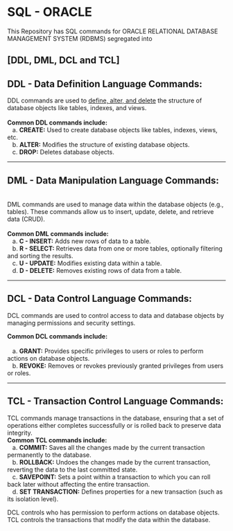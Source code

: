 # SQL - ORACLE
This Repository has SQL commands for ORACLE RELATIONAL DATABASE MANAGEMENT SYSTEM (RDBMS) segregated into <h2>[DDL, DML, DCL and TCL]</h2>
<h2> DDL - Data Definition Language Commands: </h2>
DDL commands are used to <u>define, alter, and delete</u> the structure of database objects like tables, indexes, and views. <br>
<br>
<b>Common DDL commands include: </b><br>
&nbsp;&nbsp;&nbsp;a. <b>CREATE:</b> Used to create database objects like tables, indexes, views, etc. <br>
&nbsp;&nbsp;&nbsp;b. <b>ALTER:</b> Modifies the structure of existing database objects. <br>
&nbsp;&nbsp;&nbsp;c. <b>DROP:</b> Deletes database objects. <br>
<hr>
<h2> DML - Data Manipulation Language Commands: </h2><br>
DML commands are used to manage data within the database objects (e.g., tables). These commands allow us to insert, update, delete, and retrieve data (CRUD).<br><br>
<b>Common DML commands include: </b><br>
&nbsp;&nbsp;&nbsp;a. <b>C - INSERT:</b> Adds new rows of data to a table.<br>
&nbsp;&nbsp;&nbsp;b. <b>R - SELECT:</b> Retrieves data from one or more tables, optionally filtering and sorting the results.<br>
&nbsp;&nbsp;&nbsp;c. <b>U - UPDATE:</b> Modifies existing data within a table.<br>
&nbsp;&nbsp;&nbsp;d. <b>D - DELETE:</b> Removes existing rows of data from a table.<br>
<hr>
<h2>DCL - Data Control Language Commands: </h2>
DCL commands are used to control access to data and database objects by managing permissions and security settings.

<b>Common DCL commands include:</b><br><br>
&nbsp;&nbsp;&nbsp;a. <b>GRANT:</b> Provides specific privileges to users or roles to perform actions on database objects.<br>
&nbsp;&nbsp;&nbsp;b. <b>REVOKE:</b> Removes or revokes previously granted privileges from users or roles.<br>
<hr>
<h2>TCL - Transaction Control Language Commands: </h2>
TCL commands manage transactions in the database, ensuring that a set of operations either completes successfully or is rolled back to preserve data integrity.
<br>
<b>Common TCL commands include:</b><br>
&nbsp;&nbsp;&nbsp;a. <b>COMMIT:</b> Saves all the changes made by the current transaction permanently to the database.<br>
&nbsp;&nbsp;&nbsp;b. <b>ROLLBACK:</b> Undoes the changes made by the current transaction, reverting the data to the last committed state.<br>
&nbsp;&nbsp;&nbsp;c. <b>SAVEPOINT:</b> Sets a point within a transaction to which you can roll back later without affecting the entire transaction.<br>
&nbsp;&nbsp;&nbsp;d. <b>SET TRANSACTION:</b> Defines properties for a new transaction (such as its isolation level).<br>

DCL controls who has permission to perform actions on database objects.
TCL controls the transactions that modify the data within the database.
